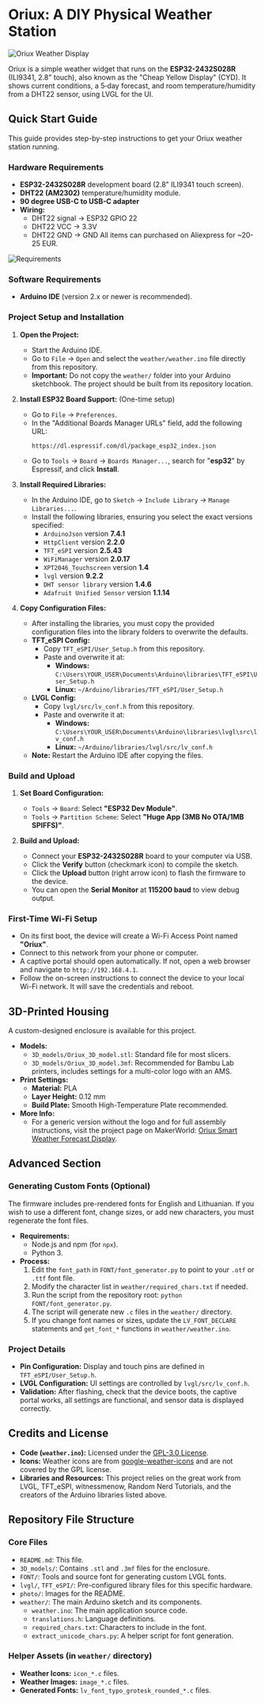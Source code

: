 # Oriux: A DIY Physical Weather Station

![Oriux Weather Display](photo/IMG20250920143954.jpg)

Oriux is a simple weather widget that runs on the **ESP32-2432S028R** (ILI9341, 2.8" touch), also known as the "Cheap Yellow Display" (CYD). It shows current conditions, a 5‑day forecast, and room temperature/humidity from a DHT22 sensor, using LVGL for the UI.

## Quick Start Guide

This guide provides step-by-step instructions to get your Oriux weather station running.

### Hardware Requirements

*   **ESP32-2432S028R** development board (2.8" ILI9341 touch screen).
*   **DHT22 (AM2302)** temperature/humidity module.
*   **90 degree USB-C to USB-C adapter**
*   **Wiring:**
    *   DHT22 signal → ESP32 GPIO 22
    *   DHT22 VCC → 3.3V
    *   DHT22 GND → GND
All items can purchased on Aliexpress for ~20-25 EUR. 

![Requirements](photo/requirements.png)

### Software Requirements

*   **Arduino IDE** (version 2.x or newer is recommended).

### Project Setup and Installation

1.  **Open the Project:**
    *   Start the Arduino IDE.
    *   Go to `File` → `Open` and select the `weather/weather.ino` file directly from this repository.
    *   **Important:** Do not copy the `weather/` folder into your Arduino sketchbook. The project should be built from its repository location.

2.  **Install ESP32 Board Support:** (One-time setup)
    *   Go to `File` → `Preferences`.
    *   In the "Additional Boards Manager URLs" field, add the following URL:
        ```
        https://dl.espressif.com/dl/package_esp32_index.json
        ```
    *   Go to `Tools` → `Board` → `Boards Manager...`, search for "**esp32**" by Espressif, and click **Install**.

3.  **Install Required Libraries:**
    *   In the Arduino IDE, go to `Sketch` → `Include Library` → `Manage Libraries...`.
    *   Install the following libraries, ensuring you select the exact versions specified:
        *   `ArduinoJson` version **7.4.1**
        *   `HttpClient` version **2.2.0**
        *   `TFT_eSPI` version **2.5.43**
        *   `WiFiManager` version **2.0.17**
        *   `XPT2046_Touchscreen` version **1.4**
        *   `lvgl` version **9.2.2**
        *   `DHT sensor library` version **1.4.6**
        *   `Adafruit Unified Sensor` version **1.1.14**

4.  **Copy Configuration Files:**
    *   After installing the libraries, you must copy the provided configuration files into the library folders to overwrite the defaults.
    *   **TFT_eSPI Config:**
        *   Copy `TFT_eSPI/User_Setup.h` from this repository.
        *   Paste and overwrite it at:
            *   **Windows:** `C:\Users\YOUR_USER\Documents\Arduino\libraries\TFT_eSPI\User_Setup.h`
            *   **Linux:** `~/Arduino/libraries/TFT_eSPI/User_Setup.h`
    *   **LVGL Config:**
        *   Copy `lvgl/src/lv_conf.h` from this repository.
        *   Paste and overwrite it at:
            *   **Windows:** `C:\Users\YOUR_USER\Documents\Arduino\libraries\lvgl\src\lv_conf.h`
            *   **Linux:** `~/Arduino/libraries/lvgl/src/lv_conf.h`
    *   **Note:** Restart the Arduino IDE after copying the files.

### Build and Upload

1.  **Set Board Configuration:**
    *   `Tools` → `Board`: Select **"ESP32 Dev Module"**.
    *   `Tools` → `Partition Scheme`: Select **"Huge App (3MB No OTA/1MB SPIFFS)"**.

2.  **Build and Upload:**
    *   Connect your **ESP32-2432S028R** board to your computer via USB.
    *   Click the **Verify** button (checkmark icon) to compile the sketch.
    *   Click the **Upload** button (right arrow icon) to flash the firmware to the device.
    *   You can open the **Serial Monitor** at **115200 baud** to view debug output.

### First-Time Wi-Fi Setup

*   On its first boot, the device will create a Wi-Fi Access Point named **"Oriux"**.
*   Connect to this network from your phone or computer.
*   A captive portal should open automatically. If not, open a web browser and navigate to `http://192.168.4.1`.
*   Follow the on-screen instructions to connect the device to your local Wi-Fi network. It will save the credentials and reboot.

## 3D-Printed Housing

A custom-designed enclosure is available for this project.

*   **Models:**
    *   `3D_models/Oriux_3D_model.stl`: Standard file for most slicers.
    *   `3D_models/Oriux_3D_model.3mf`: Recommended for Bambu Lab printers, includes settings for a multi-color logo with an AMS.
*   **Print Settings:**
    *   **Material:** PLA
    *   **Layer Height:** 0.12 mm
    *   **Build Plate:** Smooth High-Temperature Plate recommended.
*   **More Info:**
    *   For a generic version without the logo and for full assembly instructions, visit the project page on MakerWorld: [Oriux Smart Weather Forecast Display](https://makerworld.com/en/models/1382304-oriux-smart-weather-forecast-display).

## Advanced Section

### Generating Custom Fonts (Optional)

The firmware includes pre-rendered fonts for English and Lithuanian. If you wish to use a different font, change sizes, or add new characters, you must regenerate the font files.

*   **Requirements:**
    *   Node.js and npm (for `npx`).
    *   Python 3.
*   **Process:**
    1.  Edit the `font_path` in `FONT/font_generator.py` to point to your `.otf` or `.ttf` font file.
    2.  Modify the character list in `weather/required_chars.txt` if needed.
    3.  Run the script from the repository root: `python FONT/font_generator.py`.
    4.  The script will generate new `.c` files in the `weather/` directory.
    5.  If you change font names or sizes, update the `LV_FONT_DECLARE` statements and `get_font_*` functions in `weather/weather.ino`.

### Project Details

*   **Pin Configuration:** Display and touch pins are defined in `TFT_eSPI/User_Setup.h`.
*   **LVGL Configuration:** UI settings are controlled by `lvgl/src/lv_conf.h`.
*   **Validation:** After flashing, check that the device boots, the captive portal works, all settings are functional, and sensor data is displayed correctly.

## Credits and License

*   **Code (`weather.ino`):** Licensed under the [GPL-3.0 License](https://www.gnu.org/licenses/gpl-3.0.en.html).
*   **Icons:** Weather icons are from [google-weather-icons](https://github.com/mrdarrengriffin/google-weather-icons/tree/main/v2) and are not covered by the GPL license.
*   **Libraries and Resources:** This project relies on the great work from LVGL, TFT_eSPI, witnessmenow, Random Nerd Tutorials, and the creators of the Arduino libraries listed above.

## Repository File Structure

### Core Files
*   `README.md`: This file.
*   `3D_models/`: Contains `.stl` and `.3mf` files for the enclosure.
*   `FONT/`: Tools and source font for generating custom LVGL fonts.
*   `lvgl/`, `TFT_eSPI/`: Pre-configured library files for this specific hardware.
*   `photo/`: Images for the README.
*   `weather/`: The main Arduino sketch and its components.
    *   `weather.ino`: The main application source code.
    *   `translations.h`: Language definitions.
    *   `required_chars.txt`: Characters to include in the font.
    *   `extract_unicode_chars.py`: A helper script for font generation.

### Helper Assets (in `weather/` directory)
*   **Weather Icons:** `icon_*.c` files.
*   **Weather Images:** `image_*.c` files.
*   **Generated Fonts:** `lv_font_typo_grotesk_rounded_*.c` files.
